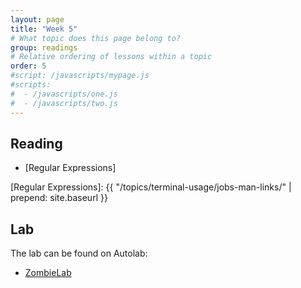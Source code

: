 ```yaml
---
layout: page
title: "Week 5"
# What topic does this page belong to?
group: readings
# Relative ordering of lessons within a topic
order: 5
#script: /javascripts/mypage.js
#scripts:
#  - /javascripts/one.js
#  - /javascripts/two.js
---
```


## Reading

- [Regular Expressions]

[Regular Expressions]: {{ "/topics/terminal-usage/jobs-man-links/" | prepend: site.baseurl }}

## Lab

The lab can be found on Autolab:

- [ZombieLab](https://autolab.andrew.cmu.edu/courses/15131-f16/assessments/zombielab)

